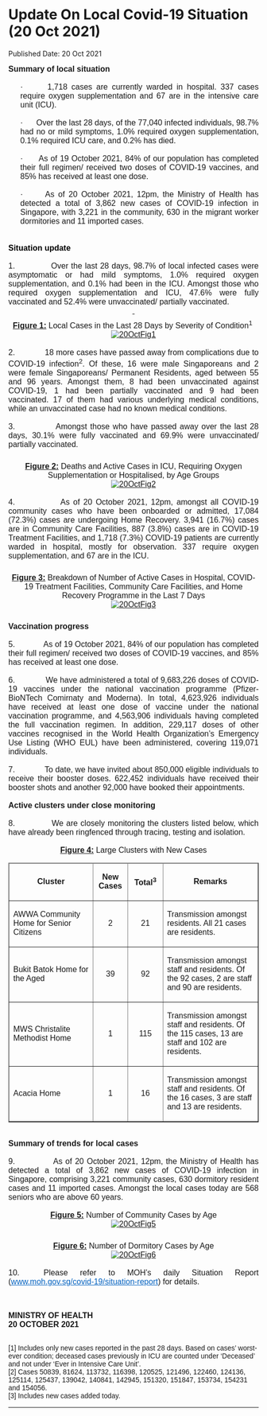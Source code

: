 <html>
    <meta http-equiv="Content-Type" content="text/html; charset=utf-8"/>
    <meta charset="utf-8"/>
    <title>Update On Local Covid-19 Situation (20 Oct 2021)</title>
    <body><h1>Update On Local Covid-19 Situation (20 Oct 2021)</h1>
    <p>Published Date: 20 Oct 2021</p> <p style="margin: 0cm; font-size: 10pt; font-family: Arial, sans-serif; text-align: justify;"><span style="font-family: Arial; font-size: 16px;"><strong>Summary of local situation</strong></span></p><p style="margin: 0cm; font-size: 10pt; font-family: Arial, sans-serif; text-align: justify;"><span style="font-size: 16px;"><span style="font-family: Arial;"><strong>&nbsp;</strong></span></span></p><p style="margin: 0cm 0cm 0cm 18pt; font-size: 10pt; font-family: Arial, sans-serif; text-align: justify;"><span style="font-size: 16px;"><span style="font-family: Arial;">·<span style="font-stretch: normal;">&nbsp;&nbsp;&nbsp;&nbsp;&nbsp; </span>1,718 cases are currently warded in hospital. 337 cases require oxygen supplementation and 67 are in the intensive care unit (ICU).</span></span></p><p style="margin: 0cm 0cm 0cm 36pt; font-size: 11pt; font-family: Calibri, sans-serif;"><span style="font-size: 16px;"><span style="font-family: Arial;">&nbsp;</span></span></p><p style="margin: 0cm 0cm 0cm 18pt; font-size: 10pt; font-family: Arial, sans-serif; text-align: justify;"><span style="font-size: 16px;"><span style="font-family: Arial;">·<span style="font-stretch: normal;">&nbsp;&nbsp;&nbsp;&nbsp;&nbsp; </span>Over the last 28 days, of the 77,040 infected individuals, 98.7% had no or mild symptoms, 1.0% required oxygen supplementation, 0.1% required ICU care, and 0.2% has died.</span></span></p><p style="margin: 0cm 0cm 0cm 36pt; font-size: 11pt; font-family: Calibri, sans-serif;"><span style="font-size: 16px;"><span style="font-family: Arial;">&nbsp;</span></span></p><p style="margin: 0cm 0cm 0cm 18pt; font-size: 11pt; font-family: Calibri, sans-serif; text-align: justify;"><span style="font-size: 16px;"><span style="font-family: Arial;">·<span style="font-stretch: normal;">&nbsp;&nbsp;&nbsp;&nbsp;&nbsp; </span>As of 19 October 2021, 84% of our population has completed their full regimen/ received two doses of COVID-19 vaccines, and 85% has received at least one dose.</span></span></p><p style="margin: 0cm 0cm 0cm 36pt; font-size: 11pt; font-family: Calibri, sans-serif;"><span style="font-size: 16px;"><span style="font-family: Arial;">&nbsp;</span></span></p><p style="margin: 0cm 0cm 0cm 18pt; font-size: 11pt; font-family: Calibri, sans-serif; text-align: justify;"><span style="font-size: 16px;"><span style="font-family: Arial;">·<span style="font-stretch: normal;">&nbsp;&nbsp;&nbsp;&nbsp;&nbsp; </span>As of 20 October 2021, 12pm, the Ministry of Health has detected a total of 3,862 new cases of COVID-19 infection in Singapore, with 3,221 in the community, 630 in the migrant worker dormitories and 11 imported cases. <strong><br clear="all"></strong></span></span></p><p style="margin: 0cm 0cm 0cm 18pt; font-size: 11pt; font-family: Calibri, sans-serif; text-align: justify;"><span style="font-size: 16px;"><span style="font-family: Arial;"><br></span></span></p><p style="margin: 0cm 0cm 0cm 18pt; font-size: 11pt; font-family: Calibri, sans-serif; text-align: justify;"><span style="font-size: 16px;"><span style="font-family: Arial;"><br></span></span></p><h2 style="color: rgb(46, 116, 181); margin: 0cm; font-size: 13pt; font-family: &quot;Calibri Light&quot;, sans-serif; font-weight: normal; text-align: justify;"><span style="font-size: 16px;"><span style="font-family: Arial;"><strong><span style="color: windowtext;">Situation update</span></strong></span></span></h2><p style="margin: 0cm; font-size: 11pt; font-family: Calibri, sans-serif;"><span style="font-size: 16px;"><span style="font-family: Arial;">&nbsp;</span></span></p><p style="margin: 0cm; font-size: 11pt; font-family: Calibri, sans-serif; text-align: justify;"><span style="font-size: 16px;"><span style="font-family: Arial;">1.<span style="font-stretch: normal;">&nbsp;&nbsp;&nbsp;&nbsp;&nbsp;&nbsp;&nbsp;&nbsp;&nbsp;&nbsp;&nbsp;&nbsp; </span>Over the last 28 days, 98.7% of local infected cases were asymptomatic or had mild symptoms, 1.0% required oxygen supplementation, and 0.1% had been in the ICU. Amongst those who required oxygen supplementation and ICU, 47.6% were fully vaccinated and 52.4% were unvaccinated/ partially vaccinated.</span></span></p><p align="center" style="margin: 0cm; font-size: 11pt; font-family: Calibri, sans-serif; text-align: center;"><span style="font-size: 16px;"><span style="font-family: Arial;"><strong><u>&nbsp;</u></strong></span></span></p><p align="center" style="margin: 6pt 0cm 0cm; font-size: 11pt; font-family: Calibri, sans-serif; text-align: center;"><span style="font-size: 16px;"><span style="font-family: Arial;"><strong><u>Figure 1:</u></strong> Local Cases in the Last 28 Days by Severity of Condition<sup>1&nbsp;</sup><br><a href="/images/librariesprovider5/default-album/20octfig1.png?sfvrsn=5cd36284_0"><img src="/images/librariesprovider5/default-album/20octfig1.png?sfvrsn=5cd36284_0" data-displaymode="Original" alt="20OctFig1" title="20OctFig1" data-openoriginalimageonclick="true"></a></span></span></p><div><span style="font-family: Arial; font-size: 16px;"><br></span><p style="margin: 0cm; font-size: 11pt; font-family: Calibri, sans-serif; text-align: justify;"><span style="font-size: 16px;"><span style="font-family: Arial;">2.<span style="font-stretch: normal;">&nbsp;&nbsp;&nbsp;&nbsp;&nbsp;&nbsp;&nbsp;&nbsp;&nbsp;&nbsp;&nbsp;&nbsp; </span>18 more cases have passed away from complications due to COVID-19 infection<sup>2</sup>.&nbsp;Of these, 16 were male Singaporeans and 2 were female Singaporeans/ Permanent Residents, aged between 55 and 96 years. Amongst them, 8 had been unvaccinated against COVID-19, 1 had been partially vaccinated and 9 had been vaccinated. 17 of them had various underlying medical conditions, while an unvaccinated case had no known medical conditions.</span></span></p><p style="margin: 0cm; font-size: 11pt; font-family: Calibri, sans-serif; text-align: justify;"><span style="font-size: 16px;"><span style="font-family: Arial;">&nbsp;</span></span></p><p style="margin: 0cm; font-size: 11pt; font-family: Calibri, sans-serif; text-align: justify;"><span style="font-size: 16px;"><span style="font-family: Arial;">3.<span style="font-stretch: normal;">&nbsp;&nbsp;&nbsp;&nbsp;&nbsp;&nbsp;&nbsp;&nbsp;&nbsp;&nbsp;&nbsp;&nbsp; </span>Amongst those who have passed away over the last 28 days, 30.1% were fully vaccinated and 69.9% were unvaccinated/ partially vaccinated.</span></span></p><p align="center" style="margin: 0cm; font-size: 11pt; font-family: Calibri, sans-serif; text-align: center;"><span style="font-size: 16px;"><span style="font-family: Arial;"><br></span></span></p><p align="center" style="margin: 6pt 0cm 0cm; font-size: 11pt; font-family: Calibri, sans-serif; text-align: center;"><span style="font-size: 16px;"><span style="font-family: Arial;"><strong><u>Figure 2:</u></strong> Deaths and Active Cases in ICU, Requiring Oxygen Supplementation or Hospitalised, by Age Groups<br><a href="/images/librariesprovider5/covid-19-chart-(pr)/20octfig2.png?sfvrsn=918542ee_0"><img src="/images/librariesprovider5/covid-19-chart-(pr)/20octfig2.png?sfvrsn=918542ee_0" data-displaymode="Original" alt="20OctFig2" title="20OctFig2" data-openoriginalimageonclick="true"></a></span></span></p><div><span style="font-family: Arial; font-size: 16px;"><br></span><p style="margin: 0cm; font-size: 11pt; font-family: Calibri, sans-serif; text-align: justify;"><span style="font-size: 16px;"><span style="font-family: Arial;">4.<span style="font-stretch: normal;">&nbsp;&nbsp;&nbsp;&nbsp;&nbsp;&nbsp;&nbsp;&nbsp;&nbsp;&nbsp;&nbsp;&nbsp; </span>As of 20 October 2021, 12pm, amongst all COVID-19 community cases who have been onboarded or admitted, 17,084 (72.3%) cases are undergoing Home Recovery. 3,941 (16.7%) cases are in Community Care Facilities, 887 (3.8%) cases are in COVID-19 Treatment Facilities, and 1,718 (7.3%) COVID-19 patients are currently warded in hospital, mostly for observation. 337 require oxygen supplementation, and 67 are in the ICU.&nbsp;</span></span></p><p align="center" style="margin: 0cm; font-size: 11pt; font-family: Calibri, sans-serif; text-align: center;"><span style="font-size: 16px;"><span style="font-family: Arial;"><br></span></span></p><p align="center" style="margin: 6pt 0cm 0cm; font-size: 11pt; font-family: Calibri, sans-serif; text-align: center;"><span style="font-size: 16px;"><span style="font-family: Arial;"><strong><u>Figure 3:</u></strong> Breakdown of Number of Active Cases in Hospital, COVID-19 Treatment Facilities, Community Care Facilities, and Home Recovery Programme in the Last 7 Days<br><a href="/images/librariesprovider5/covid-19-chart-(pr)/20octfig3.png?sfvrsn=22e82797_0"><img src="/images/librariesprovider5/covid-19-chart-(pr)/20octfig3.png?sfvrsn=22e82797_0" data-displaymode="Original" alt="20OctFig3" title="20OctFig3" data-openoriginalimageonclick="true"></a></span></span></p><span style="font-family: Arial; font-size: 16px;"><br></span><p style="margin: 6pt 0cm 0.0001pt; font-size: 11pt; font-family: Calibri, sans-serif; text-align: justify;"><span style="font-size: 16px;"><span style="font-family: Arial;"><strong>Vaccination progress</strong></span></span></p><p style="margin: 0cm; font-size: 11pt; font-family: Calibri, sans-serif;"><span style="font-size: 16px;"><span style="font-family: Arial;">&nbsp;</span></span></p><p style="margin: 0cm; font-size: 11pt; font-family: Calibri, sans-serif; text-align: justify;"><span style="font-size: 16px;"><span style="font-family: Arial;">5.<span style="font-stretch: normal;">&nbsp;&nbsp;&nbsp;&nbsp;&nbsp;&nbsp;&nbsp;&nbsp;&nbsp;&nbsp;&nbsp;&nbsp; </span>As of 19 October 2021, 84% of our population has completed their full regimen/ received two doses of COVID-19 vaccines, and 85% has received at least one dose.</span></span></p><p style="margin: 0cm; font-size: 11pt; font-family: Calibri, sans-serif; text-align: justify;"><span style="font-size: 16px;"><span style="font-family: Arial;">&nbsp;</span></span></p><p style="margin: 0cm; font-size: 11pt; font-family: Calibri, sans-serif; text-align: justify;"><span style="font-size: 16px;"><span style="font-family: Arial;">6.<span style="font-stretch: normal;">&nbsp;&nbsp;&nbsp;&nbsp;&nbsp;&nbsp;&nbsp;&nbsp;&nbsp;&nbsp;&nbsp;&nbsp; </span>We have administered a total of 9,683,226 doses of COVID-19 vaccines under the national vaccination programme (Pfizer-BioNTech Comirnaty and Moderna). In total, 4,623,926 individuals have received at least one dose of vaccine under the national vaccination programme, and 4,563,906 individuals having completed the full vaccination regimen. In addition, 229,117 doses of other vaccines recognised in the World Health Organization’s Emergency Use Listing (WHO EUL) have been administered, covering 119,071 individuals.</span></span></p><p style="margin: 0cm 0cm 0cm 36pt; font-size: 11pt; font-family: Calibri, sans-serif;"><span style="font-size: 16px;"><span style="font-family: Arial;">&nbsp;</span></span></p><p style="margin: 0cm; font-size: 11pt; font-family: Calibri, sans-serif; text-align: justify;"><span style="font-size: 16px;"><span style="font-family: Arial;">7.<span style="font-stretch: normal;">&nbsp;&nbsp;&nbsp;&nbsp;&nbsp;&nbsp;&nbsp;&nbsp;&nbsp;&nbsp;&nbsp;&nbsp; </span>To date, we have invited about 850,000 eligible individuals to receive their booster doses. 622,452 individuals have received their booster shots and another 92,000 have booked their appointments.</span></span></p><p style="margin: 0cm; font-size: 11pt; font-family: Calibri, sans-serif; text-align: justify;"><span style="font-size: 16px;"><span style="font-family: Arial;"><strong>&nbsp;</strong><strong style="font-size: 11pt;">&nbsp;</strong></span></span></p><p style="margin: 0cm; font-size: 11pt; font-family: Calibri, sans-serif; text-align: justify;"><span style="font-size: 16px;"><span style="font-family: Arial;"><strong>Active clusters under close monitoring</strong></span></span></p><p style="margin: 0cm; font-size: 11pt; font-family: Calibri, sans-serif;"><span style="font-size: 16px;"><span style="font-family: Arial;">&nbsp;</span></span></p><p style="margin: 0cm; font-size: 11pt; font-family: Calibri, sans-serif; text-align: justify;"><span style="font-size: 16px;"><span style="font-family: Arial;">8.<span style="font-stretch: normal;">&nbsp;&nbsp;&nbsp;&nbsp;&nbsp;&nbsp;&nbsp;&nbsp;&nbsp;&nbsp;&nbsp;&nbsp; </span>We are closely monitoring the clusters listed below, which have already been ringfenced through tracing, testing and isolation.</span></span></p><p align="center" style="margin: 0cm; font-size: 11pt; font-family: Calibri, sans-serif; text-align: center;"><span style="font-size: 16px;"><span style="font-family: Arial;"><br></span></span></p><p align="center" style="margin: 0cm 0cm 6pt; font-size: 11pt; font-family: Calibri, sans-serif; text-align: center;"><span style="font-size: 16px;"><span style="font-family: Arial;"><strong><u>Figure 4:</u></strong> Large Clusters with New Cases<br></span></span></p><table border="1" cellspacing="0" cellpadding="0" width="606"><thead><tr><td width="225"><p align="center"><span style="font-family: Arial; font-size: 16px;"><strong>Cluster</strong></span></p></td><td width="60"><p align="center"><span style="font-family: Arial; font-size: 16px;"><strong>New Cases</strong></span></p></td><td width="63"><p align="center"><span style="font-family: Arial; font-size: 16px;"><strong>Total<sup>3</sup></strong></span></p></td><td width="257"><p align="center"><span style="font-family: Arial; font-size: 16px;"><strong>Remarks</strong></span></p></td></tr></thead><tbody><tr><td width="225"><p><span style="font-family: Arial; font-size: 16px;">AWWA Community Home for Senior Citizens</span></p></td><td width="60"><p align="center"><span style="font-family: Arial; font-size: 16px;">2</span></p></td><td width="63"><p align="center"><span style="font-family: Arial; font-size: 16px;">21</span></p></td><td width="257"><p><span style="font-family: Arial; font-size: 16px;">Transmission amongst residents. All 21 cases are residents.</span></p></td></tr><tr><td width="225"><p><span style="font-family: Arial; font-size: 16px;">Bukit Batok Home for the Aged</span></p></td><td width="60"><p align="center"><span style="font-family: Arial; font-size: 16px;">39</span></p></td><td width="63"><p align="center"><span style="font-family: Arial; font-size: 16px;">92</span></p></td><td width="257"><p><span style="font-family: Arial; font-size: 16px;">Transmission amongst staff and residents. Of the 92 cases, 2 are staff and 90 are residents.</span></p></td></tr><tr><td width="225"><p><span style="font-family: Arial; font-size: 16px;">MWS Christalite Methodist Home</span></p></td><td width="60"><p align="center"><span style="font-family: Arial; font-size: 16px;">1</span></p></td><td width="63"><p align="center"><span style="font-family: Arial; font-size: 16px;">115</span></p></td><td width="257"><p><span style="font-family: Arial; font-size: 16px;">Transmission amongst staff and residents. Of the 115 cases, 13 are staff and 102 are residents.</span></p></td></tr><tr><td width="225"><p><span style="font-family: Arial; font-size: 16px;">Acacia Home</span></p></td><td width="60"><p align="center"><span style="font-family: Arial; font-size: 16px;">1</span></p></td><td width="63"><p align="center"><span style="font-family: Arial; font-size: 16px;">16</span></p></td><td width="257"><p><span style="font-family: Arial; font-size: 16px;">Transmission amongst staff and residents. Of the 16 cases, 3 are staff and 13 are residents.</span></p></td></tr></tbody></table><div><span style="font-family: Arial; font-size: 16px;"><br></span><p style="margin: 0cm; font-size: 10pt; font-family: Arial, sans-serif; text-align: justify;"><span style="font-size: 16px;"><span style="font-family: Arial;"><strong>Summary of trends for local cases</strong></span></span></p><p style="margin: 0cm 0cm 0cm 18pt; font-size: 10pt; font-family: Arial, sans-serif; text-align: justify;"><span style="font-size: 16px;"><span style="font-family: Arial;"><strong>&nbsp;</strong></span></span></p><p style="margin: 0cm; font-size: 11pt; font-family: Calibri, sans-serif; text-align: justify;"><span style="font-size: 16px;"><span style="font-family: Arial;">9.<span style="font-stretch: normal;">&nbsp;&nbsp;&nbsp;&nbsp;&nbsp;&nbsp;&nbsp;&nbsp;&nbsp;&nbsp;&nbsp;&nbsp; </span>As of 20 October 2021, 12pm, the Ministry of Health has detected a total of 3,862 new cases of COVID-19 infection in Singapore, comprising 3,221 community cases, 630 dormitory resident cases and 11 imported cases. Amongst the local cases today are 568 seniors who are above 60 years.</span></span></p><p align="center" style="margin: 0cm; font-size: 11pt; font-family: Calibri, sans-serif; text-align: center;"><span style="font-size: 16px;"><span style="font-family: Arial;">&nbsp;</span></span></p><p align="center" style="margin: 0cm; font-size: 11pt; font-family: Calibri, sans-serif; text-align: center;"><span style="font-size: 16px;"><span style="font-family: Arial;"><strong><u>Figure 5:</u></strong> Number of Community Cases by Age<br><a href="/images/librariesprovider5/covid-19-chart-(pr)/20octfig5.png?sfvrsn=1cd42c98_0"><img src="/images/librariesprovider5/covid-19-chart-(pr)/20octfig5.png?sfvrsn=1cd42c98_0" data-displaymode="Original" alt="20OctFig5" title="20OctFig5" data-openoriginalimageonclick="true"></a></span></span></p><span style="font-family: Arial; font-size: 16px;"><br></span><p align="center" style="margin: 6pt 0cm 0.0001pt; font-size: 11pt; font-family: Calibri, sans-serif; text-align: center;"><span style="font-size: 16px;"><span style="font-family: Arial;"><strong><u>Figure 6:</u></strong> Number of Dormitory Cases by Age<br><a href="/images/librariesprovider5/covid-19-chart-(pr)/20octfig6.png?sfvrsn=8ddd2f78_0"><img src="/images/librariesprovider5/covid-19-chart-(pr)/20octfig6.png?sfvrsn=8ddd2f78_0" data-displaymode="Original" alt="20OctFig6" title="20OctFig6" data-openoriginalimageonclick="true"></a></span></span></p><span style="font-family: Arial; font-size: 16px;"><br></span><p style="margin: 0cm; font-size: 11pt; font-family: Calibri, sans-serif; text-align: justify;"><span style="font-size: 16px;"><span style="font-family: Arial;">10.<span style="font-stretch: normal;">&nbsp;&nbsp;</span>Please refer to MOH’s daily Situation Report (<a href="https://covidsitrep.moh.gov.sg/" style="color: rgb(5, 99, 193);" title="" class="" target="">www.moh.gov.sg/covid-19/situation-report</a>) for details.</span></span></p><p style="margin: 0cm; font-size: 11pt; font-family: Calibri, sans-serif; text-align: justify;"><span style="font-size: 16px;"><span style="font-family: Arial;">&nbsp;</span></span></p><p style="margin: 0cm; font-size: 11pt; font-family: Calibri, sans-serif;"><span style="font-size: 16px;"><span style="font-family: Arial;">&nbsp;</span></span></p><div style="padding: 0cm 0cm 1pt; border-top: none; border-right: none; border-bottom-width: 1pt; border-bottom-style: solid; border-left: none;"><p><span style="font-family: Arial; font-size: 16px;"><strong>MINISTRY OF HEALTH<br></strong><strong>20 OCTOBER 2021</strong><strong></strong></span></p><p><span style="font-family: Arial;"><span style="font-size: 14px;"><strong><br></strong>[1] Includes only new cases reported in the past 28 days. Based on cases’ worst-ever condition; deceased cases previously in ICU are counted under ‘Deceased’ and not under ‘Ever in Intensive Care Unit’.<br>[2] Cases 50839, 81624, 113732, 116398, 120525, 121496, 122460, 124136, 125114, 125437, 139042, 140841, 142945, 151320, 151847, 153734, 154231 and 154056.<br>[3] Includes new cases added today.<br></span></span></p></div></div></div></div></body>
</html>